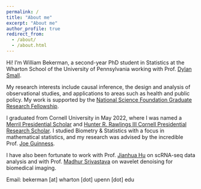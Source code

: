 ```yaml
---
permalink: /
title: "About me"
excerpt: "About me"
author_profile: true
redirect_from: 
  - /about/
  - /about.html
---
```


Hi! I’m William Bekerman, a second-year PhD student in Statistics at the Wharton School of the University of Pennsylvania working with Prof. [Dylan Small](https://statistics.wharton.upenn.edu/profile/dsmall/).

My research interests include causal inference, the design and analysis of observational studies, and applications to areas such as health and public policy. My work is supported by the [National Science Foundation Graduate Research Fellowship](https://www.nsfgrfp.org/).

I graduated from Cornell University in May 2022, where I was named a [Merril Presidential Scholar](https://scl.cornell.edu/about-scl/awards-funding/merrill-presidential-scholars-program) and [Hunter R. Rawlings III Cornell Presidential Research Scholar](https://scl.cornell.edu/get-involved/cornell-commitment/rawlings-cornell-presidential-research-scholars). I studied Biometry & Statistics with a focus in mathematical statistics, and my research was advised by the incredible Prof. [Joe Guinness](http://guinness.cals.cornell.edu/).

I have also been fortunate to work with Prof. [Jianhua Hu](https://www.publichealth.columbia.edu/people/our-faculty/jh3992) on scRNA-seq data analysis and with Prof. [Madhur Srivastava](https://chemistry.cornell.edu/madhur-srivastava) on wavelet denoising for biomedical imaging.

Email: bekerman [at] wharton [dot] upenn [dot] edu

